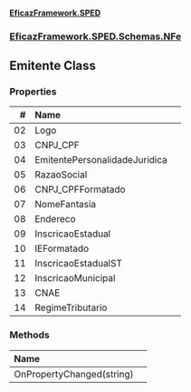 #### [EficazFramework.SPED](EficazFrameworkSPED.md 'EficazFramework SPED')
### [EficazFramework.SPED.Schemas.NFe](EficazFramework.SPED.Schemas.NFe.md 'EficazFramework.SPED.Schemas.NFe')

## Emitente Class
### Properties

| # | Name | |
| ---: | :--- | :--- |
| 02 | Logo |  |
| 03 | CNPJ_CPF |  |
| 04 | EmitentePersonalidadeJuridica |  |
| 05 | RazaoSocial |  |
| 06 | CNPJ_CPFFormatado |  |
| 07 | NomeFantasia |  |
| 08 | Endereco |  |
| 09 | InscricaoEstadual |  |
| 10 | IEFormatado |  |
| 11 | InscricaoEstadualST |  |
| 12 | InscricaoMunicipal |  |
| 13 | CNAE |  |
| 14 | RegimeTributario |  |
### Methods

| Name | |
| :--- | :--- |
| OnPropertyChanged(string) |  |
